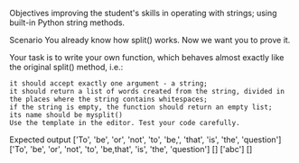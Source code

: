 Objectives
	improving the student's skills in operating with strings;
	using built-in Python string methods.

Scenario
You already know how split() works. Now we want you to prove it.

Your task is to write your own function, which behaves almost exactly like the original split() method, i.e.:

	it should accept exactly one argument - a string;
	it should return a list of words created from the string, divided in the places where the string contains whitespaces;
	if the string is empty, the function should return an empty list;
	its name should be mysplit()
	Use the template in the editor. Test your code carefully.

Expected output
['To', 'be', 'or', 'not', 'to', 'be,', 'that', 'is', 'the', 'question']
['To', 'be', 'or', 'not', 'to', 'be,that', 'is', 'the', 'question']
[]
['abc']
[]
